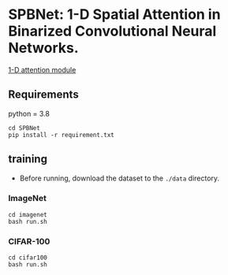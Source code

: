 # SPBNet: 1-D Spatial Attention in Binarized Convolutional Neural Networks.

[1-D attention module](./SPB_module.png)

## Requirements
python = 3.8
```
cd SPBNet
pip install -r requirement.txt
```


## training

- Before running, download the dataset to the ```./data``` directory.

### ImageNet
```
cd imagenet
bash run.sh
```

### CIFAR-100
```
cd cifar100
bash run.sh
```
